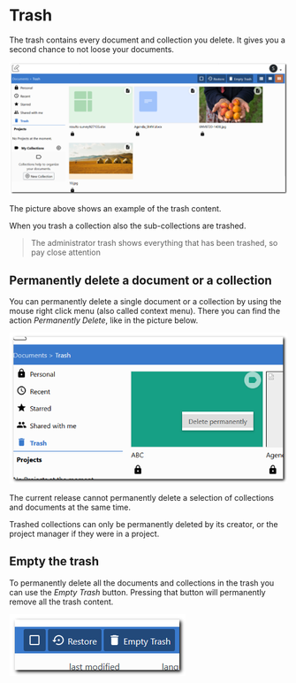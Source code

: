 # Trash

The trash contains every document and collection you delete. It gives you a second chance to not loose your documents.

![Trash](./images/dms-trash.png)


The picture above shows an example of the trash content.

When you trash a collection also the sub-collections are trashed.

> The administrator trash shows everything that has been trashed, so pay close attention


## Permanently delete a document or a collection

You can permanently delete a single document or a collection by using the mouse right click menu (also called context menu). There you can find the action _Permanently Delete_, like in the picture below.

![Trash, element context menu](./images/dms-trash-context-menu.png)

The current release cannot permanently delete a selection of collections and documents at the same time.

Trashed collections can only be permanently deleted by its creator, or the project manager if they were in a project.

## Empty the trash

To permanently delete all the documents and collections in the trash you can use the _Empty Trash_ button. Pressing that button will permanently remove all the trash content.

![Empty Trash](./images/trash.png)
